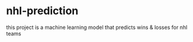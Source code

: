 # nhl-prediction
this project is a machine learning model that predicts wins & losses for nhl teams
